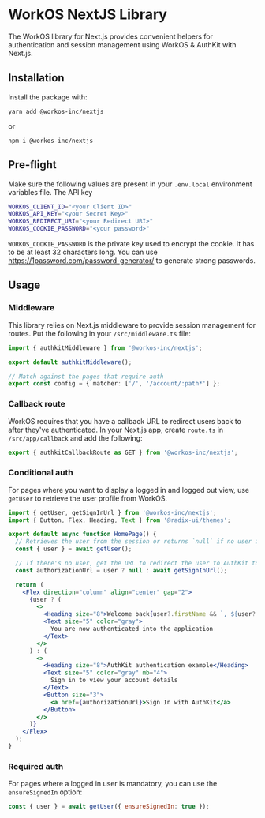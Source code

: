 # WorkOS NextJS Library

The WorkOS library for Next.js provides convenient helpers for authentication and session management using WorkOS & AuthKit with Next.js.

## Installation

Install the package with:

```
yarn add @workos-inc/nextjs
```

or

```
npm i @workos-inc/nextjs
```

## Pre-flight

Make sure the following values are present in your `.env.local` environment variables file. The API key

```sh
WORKOS_CLIENT_ID="<your Client ID>"
WORKOS_API_KEY="<your Secret Key>"
WORKOS_REDIRECT_URI="<your Redirect URI>"
WORKOS_COOKIE_PASSWORD="<your password>"
```

`WORKOS_COOKIE_PASSWORD` is the private key used to encrypt the cookie. It has to be at least 32 characters long. You can use https://1password.com/password-generator/ to generate strong passwords.

## Usage

### Middleware

This library relies on Next.js middleware to provide session management for routes. Put the following in your `/src/middleware.ts` file:

```ts
import { authkitMiddleware } from '@workos-inc/nextjs';

export default authkitMiddleware();

// Match against the pages that require auth
export const config = { matcher: ['/', '/account/:path*'] };
```

### Callback route

WorkOS requires that you have a callback URL to redirect users back to after they've authenticated. In your Next.js app, create `route.ts` in `/src/app/callback` and add the following:

```ts
export { authkitCallbackRoute as GET } from '@workos-inc/nextjs';
```

### Conditional auth

For pages where you want to display a logged in and logged out view, use `getUser` to retrieve the user profile from WorkOS.

```jsx
import { getUser, getSignInUrl } from '@workos-inc/nextjs';
import { Button, Flex, Heading, Text } from '@radix-ui/themes';

export default async function HomePage() {
  // Retrieves the user from the session or returns `null` if no user is signed in
  const { user } = await getUser();

  // If there's no user, get the URL to redirect the user to AuthKit to sign in
  const authorizationUrl = user ? null : await getSignInUrl();

  return (
    <Flex direction="column" align="center" gap="2">
      {user ? (
        <>
          <Heading size="8">Welcome back{user?.firstName && `, ${user?.firstName}`}</Heading>
          <Text size="5" color="gray">
            You are now authenticated into the application
          </Text>
        </>
      ) : (
        <>
          <Heading size="8">AuthKit authentication example</Heading>
          <Text size="5" color="gray" mb="4">
            Sign in to view your account details
          </Text>
          <Button size="3">
            <a href={authorizationUrl}>Sign In with AuthKit</a>
          </Button>
        </>
      )}
    </Flex>
  );
}
```

### Required auth

For pages where a logged in user is mandatory, you can use the `ensureSignedIn` option:

```jsx
const { user } = await getUser({ ensureSignedIn: true });
```
